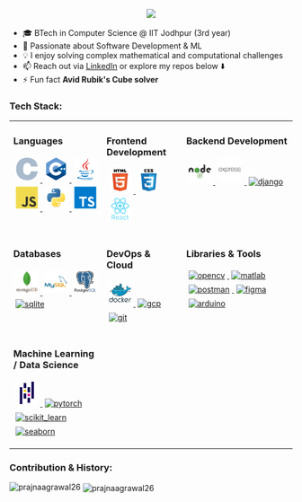 <p align="center">
  <img src="https://capsule-render.vercel.app/api?text=Hey%20Everyone&animation=fadeIn&type=waving&color=gradient&height=100&width=100"/>
</p>


- 🎓 BTech in Computer Science @ IIT Jodhpur (3rd year)
- 🧮 Passionate about Software Development & ML
- 💡 I enjoy solving complex mathematical and computational challenges
- 📫 Reach out via [LinkedIn](https://www.linkedin.com/in/prajnaagrawal) or explore my repos below ⬇️
- ⚡ Fun fact **Avid Rubik's Cube solver**

<h3 align="left">Tech Stack:</h3>
<p align="left">
</p>

<div align="center">
<table>
  <tr>
    <td valign="top">
      <h3>Languages</h3>
      <p align="left">
        <a href="https://www.cprogramming.com/" target="_blank" rel="noreferrer">
          <img src="https://raw.githubusercontent.com/devicons/devicon/master/icons/c/c-original.svg" alt="c" width="40" height="40" style="margin: 4px;" />
        </a>
        <a href="https://www.w3schools.com/cpp/" target="_blank" rel="noreferrer">
          <img src="https://raw.githubusercontent.com/devicons/devicon/master/icons/cplusplus/cplusplus-original.svg" alt="cplusplus" width="40" height="40" style="margin: 4px;" />
        </a>
        <a href="https://www.java.com" target="_blank" rel="noreferrer">
          <img src="https://raw.githubusercontent.com/devicons/devicon/master/icons/java/java-original.svg" alt="java" width="40" height="40" style="margin: 4px;" />
        </a>
        <a href="https://developer.mozilla.org/en-US/docs/Web/JavaScript" target="_blank" rel="noreferrer">
          <img src="https://raw.githubusercontent.com/devicons/devicon/master/icons/javascript/javascript-original.svg" alt="javascript" width="40" height="40" style="margin: 4px;" />
        </a>
        <a href="https://www.python.org" target="_blank" rel="noreferrer">
          <img src="https://raw.githubusercontent.com/devicons/devicon/master/icons/python/python-original.svg" alt="python" width="40" height="40" style="margin: 4px;" />
        </a>
        <a href="https://www.typescriptlang.org/" target="_blank" rel="noreferrer">
          <img src="https://raw.githubusercontent.com/devicons/devicon/master/icons/typescript/typescript-original.svg" alt="typescript" width="40" height="40" style="margin: 4px;" />
        </a>
      </p>
    </td>
    <td valign="top">
      <h3>Frontend Development</h3>
      <p align="left">
        <a href="https://www.w3.org/html/" target="_blank" rel="noreferrer">
          <img src="https://raw.githubusercontent.com/devicons/devicon/master/icons/html5/html5-original-wordmark.svg" alt="html5" width="40" height="40" style="margin: 4px;" />
        </a>
        <a href="https://www.w3schools.com/css/" target="_blank" rel="noreferrer">
          <img src="https://raw.githubusercontent.com/devicons/devicon/master/icons/css3/css3-original-wordmark.svg" alt="css3" width="40" height="40" style="margin: 4px;" />
        </a>
        <a href="https://reactjs.org/" target="_blank" rel="noreferrer">
          <img src="https://raw.githubusercontent.com/devicons/devicon/master/icons/react/react-original-wordmark.svg" alt="react" width="40" height="40" style="margin: 4px;" />
        </a>
      </p>
    </td>
    <td valign="top">
      <h3>Backend Development</h3>
      <p align="left">
        <a href="https://nodejs.org" target="_blank" rel="noreferrer">
          <img src="https://raw.githubusercontent.com/devicons/devicon/master/icons/nodejs/nodejs-original-wordmark.svg" alt="nodejs" width="40" height="40" style="margin: 4px;" />
        </a>
        <a href="https://expressjs.com" target="_blank" rel="noreferrer">
          <img src="https://raw.githubusercontent.com/devicons/devicon/master/icons/express/express-original-wordmark.svg"
            alt="express" width="40" height="40"
            style="margin: 4px; background-color: white; padding: 2px; border-radius: 6px;" />
        </a>
        <a href="https://www.djangoproject.com/" target="_blank" rel="noreferrer">
          <img src="https://cdn.worldvectorlogo.com/logos/django.svg" alt="django" width="40" height="40" style="margin: 4px;" />
        </a>
      </p>
    </td>
  </tr>

  <tr>
    <td valign="top">
      <h3>Databases</h3>
      <p align="left">
        <a href="https://www.mongodb.com/" target="_blank" rel="noreferrer">
          <img src="https://raw.githubusercontent.com/devicons/devicon/master/icons/mongodb/mongodb-original-wordmark.svg" alt="mongodb" width="40" height="40" style="margin: 4px;" />
        </a>
        <a href="https://www.mysql.com/" target="_blank" rel="noreferrer">
          <img src="https://raw.githubusercontent.com/devicons/devicon/master/icons/mysql/mysql-original-wordmark.svg" alt="mysql" width="40" height="40" style="margin: 4px;" />
        </a>
        <a href="https://www.postgresql.org" target="_blank" rel="noreferrer">
          <img src="https://raw.githubusercontent.com/devicons/devicon/master/icons/postgresql/postgresql-original-wordmark.svg" alt="postgresql" width="40" height="40" style="margin: 4px;" />
        </a>
        <a href="https://www.sqlite.org/" target="_blank" rel="noreferrer">
          <img src="https://www.vectorlogo.zone/logos/sqlite/sqlite-icon.svg" alt="sqlite" width="40" height="40" style="margin: 4px;" />
        </a>
      </p>
    </td>
    <td valign="top">
      <h3>DevOps & Cloud</h3>
      <p align="left">
        <a href="https://www.docker.com/" target="_blank" rel="noreferrer">
          <img src="https://raw.githubusercontent.com/devicons/devicon/master/icons/docker/docker-original-wordmark.svg" alt="docker" width="40" height="40" style="margin: 4px;" />
        </a>
        <a href="https://cloud.google.com" target="_blank" rel="noreferrer">
          <img src="https://www.vectorlogo.zone/logos/google_cloud/google_cloud-icon.svg" alt="gcp" width="40" height="40" style="margin: 4px;" />
        </a>
        <a href="https://git-scm.com/" target="_blank" rel="noreferrer">
          <img src="https://www.vectorlogo.zone/logos/git-scm/git-scm-icon.svg" alt="git" width="40" height="40" style="margin: 4px;" />
        </a>
      </p>
    </td>
    <td valign="top">
      <h3>Libraries & Tools</h3>
      <p align="left">
        <a href="https://opencv.org/" target="_blank" rel="noreferrer">
          <img src="https://www.vectorlogo.zone/logos/opencv/opencv-icon.svg" alt="opencv" width="40" height="40" style="margin: 4px;" />
        </a>
        <a href="https://www.mathworks.com/" target="_blank" rel="noreferrer">
          <img src="https://upload.wikimedia.org/wikipedia/commons/2/21/Matlab_Logo.png" alt="matlab" width="40" height="40" style="margin: 4px;" />
        </a>
        <a href="https://postman.com" target="_blank" rel="noreferrer">
          <img src="https://www.vectorlogo.zone/logos/getpostman/getpostman-icon.svg" alt="postman" width="40" height="40" style="margin: 4px;" />
        </a>
        <a href="https://www.figma.com/" target="_blank" rel="noreferrer">
          <img src="https://www.vectorlogo.zone/logos/figma/figma-icon.svg" alt="figma" width="40" height="40" style="margin: 4px;" />
        </a>
        <a href="https://www.arduino.cc/" target="_blank" rel="noreferrer">
          <img src="https://cdn.worldvectorlogo.com/logos/arduino-1.svg" alt="arduino" width="40" height="40" style="margin: 4px;" />
        </a>
      </p>
    </td>
  </tr>

  <tr>
    <td valign="top">
      <h3>Machine Learning / Data Science</h3>
      <p align="left">
        <a href="https://pandas.pydata.org/" target="_blank" rel="noreferrer">
          <img src="https://raw.githubusercontent.com/devicons/devicon/2ae2a900d2f041da66e950e4d48052658d850630/icons/pandas/pandas-original.svg" alt="pandas" width="40" height="40" style="margin: 4px;" />
        </a>
        <a href="https://pytorch.org/" target="_blank" rel="noreferrer">
          <img src="https://www.vectorlogo.zone/logos/pytorch/pytorch-icon.svg" alt="pytorch" width="40" height="40" style="margin: 4px;" />
        </a>
        <a href="https://scikit-learn.org/" target="_blank" rel="noreferrer">
          <img src="https://upload.wikimedia.org/wikipedia/commons/0/05/Scikit_learn_logo_small.svg" alt="scikit_learn" width="40" height="40" style="margin: 4px;" />
        </a>
        <a href="https://seaborn.pydata.org/" target="_blank" rel="noreferrer">
          <img src="https://seaborn.pydata.org/_images/logo-mark-lightbg.svg" alt="seaborn" width="40" height="40" style="margin: 4px;" />
        </a>
      </p>
    </td>
  </tr>
</table>
</div>

<h3 align="left">Contribution & History:</h3>
<p align="left">
</p>
<p><img align="left" src="https://github-readme-stats.vercel.app/api/top-langs?username=prajnaagrawal26&show_icons=true&theme=tokyonight&hide_border=true&locale=en&layout=compact" alt="prajnaagrawal26" /></p>

<p>&nbsp;<img align="center" src="https://github-readme-stats.vercel.app/api?username=prajnaagrawal26&show_icons=true&theme=tokyonight&hide_border=true&locale=en" alt="prajnaagrawal26" /></p>

